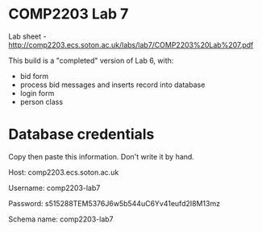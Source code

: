 COMP2203 Lab 7
==========

Lab sheet - http://comp2203.ecs.soton.ac.uk/labs/lab7/COMP2203%20Lab%207.pdf

This build is a "completed" version of Lab 6, with:
- bid form
- process bid messages and inserts record into database
- login form
- person class

Database credentials
===

Copy then paste this information. Don't write it by hand.

Host:			comp2203.ecs.soton.ac.uk

Username:		comp2203-lab7

Password:		s515288TEM5376J6w5b544uC6Yv41eufd2I8M13mz

Schema name:	comp2203-lab7